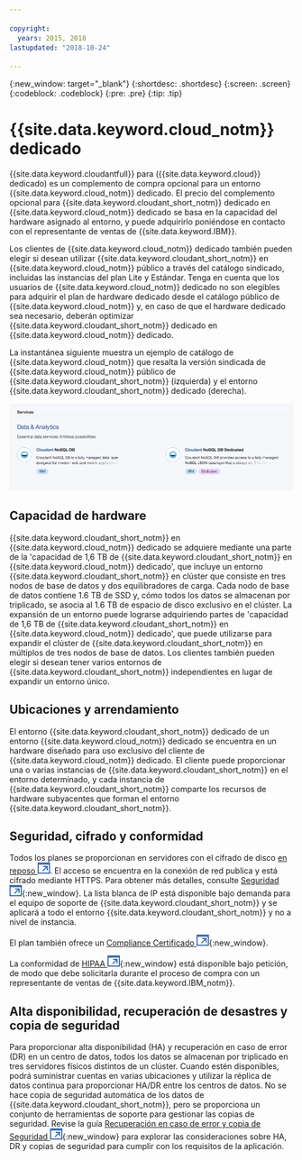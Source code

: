 ```yaml
---

copyright:
  years: 2015, 2018
lastupdated: "2018-10-24"

---
```


{:new_window: target="_blank"}
{:shortdesc: .shortdesc}
{:screen: .screen}
{:codeblock: .codeblock}
{:pre: .pre}
{:tip: .tip}

<!-- Acrolinx: 2017-05-10 -->

# {{site.data.keyword.cloud_notm}} dedicado

{{site.data.keyword.cloudantfull}} para ({{site.data.keyword.cloud}} dedicado) es
un complemento de compra opcional para un entorno {{site.data.keyword.cloud_notm}} dedicado. El precio del complemento opcional para {{site.data.keyword.cloudant_short_notm}} dedicado en {{site.data.keyword.cloud_notm}} dedicado se basa en la capacidad del hardware
asignado al entorno, y puede adquirirlo poniéndose en contacto con el representante de ventas de {{site.data.keyword.IBM}}.  

Los clientes de {{site.data.keyword.cloud_notm}} dedicado también pueden elegir si desean utilizar {{site.data.keyword.cloudant_short_notm}} en {{site.data.keyword.cloud_notm}} público
a través del catálogo sindicado, incluidas las instancias del plan Lite y Estándar. Tenga en cuenta que los usuarios de
{{site.data.keyword.cloud_notm}} dedicado no son elegibles para adquirir el plan de hardware dedicado desde el catálogo público de
{{site.data.keyword.cloud_notm}} y, en caso de que el hardware dedicado sea necesario, deberán optimizar {{site.data.keyword.cloudant_short_notm}} dedicado en
{{site.data.keyword.cloud_notm}} dedicado.   

La instantánea siguiente muestra un ejemplo de catálogo de {{site.data.keyword.cloud_notm}} que resalta la versión sindicada de {{site.data.keyword.cloud_notm}} público
de {{site.data.keyword.cloudant_short_notm}} (izquierda) y el entorno {{site.data.keyword.cloudant_short_notm}} dedicado (derecha).  

![catálogo de {{site.data.keyword.cloudant_short_notm}} ](../images/bluemix_catalog.png)

## Capacidad de hardware 

{{site.data.keyword.cloudant_short_notm}} en {{site.data.keyword.cloud_notm}} dedicado se adquiere mediante una parte de la 'capacidad de 1,6 TB de {{site.data.keyword.cloudant_short_notm}} en {{site.data.keyword.cloud_notm}} dedicado', que incluye un entorno {{site.data.keyword.cloudant_short_notm}} en clúster
que consiste en tres nodos de base de datos y dos equilibradores de carga. Cada nodo de base de datos contiene 1.6 TB de SSD y, cómo todos los datos se almacenan por triplicado, se asocia al 1.6 TB de espacio de disco exclusivo en el clúster. La expansión de un entorno puede lograrse adquiriendo partes de 'capacidad de 1,6 TB de {{site.data.keyword.cloudant_short_notm}} en {{site.data.keyword.cloud_notm}} dedicado', que puede utilizarse para expandir el
clúster de {{site.data.keyword.cloudant_short_notm}} en múltiplos de tres nodos de base de datos. Los clientes también pueden elegir si desean tener varios entornos de {{site.data.keyword.cloudant_short_notm}} independientes en lugar de expandir un entorno único.

## Ubicaciones y arrendamiento 

El entorno {{site.data.keyword.cloudant_short_notm}} dedicado de un entorno {{site.data.keyword.cloud_notm}} dedicado se encuentra en un hardware diseñado para uso exclusivo del cliente de {{site.data.keyword.cloud_notm}} dedicado. El cliente puede proporcionar una o varias instancias de {{site.data.keyword.cloudant_short_notm}} en el entorno determinado, y cada instancia de {{site.data.keyword.cloudant_short_notm}}
comparte los recursos de hardware subyacentes que forman el entorno {{site.data.keyword.cloudant_short_notm}}. 

## Seguridad, cifrado y conformidad 

Todos los planes se proporcionan en servidores con el cifrado de disco [en reposo ![Icono de enlace externo](../images/launch-glyph.svg "Icono de enlace externo")](https://en.wikipedia.org/wiki/Data_at_rest). El acceso se encuentra en la conexión de red publica y está cifrado mediante HTTPS. Para obtener más detalles, consulte [Seguridad ![Icono de enlace externo](../images/launch-glyph.svg "Icono de enlace externo")](../offerings/security.html#security){:new_window}. 
La lista blanca de IP está disponible bajo demanda para el equipo de soporte de {{site.data.keyword.cloudant_short_notm}} y se aplicará a todo el entorno {{site.data.keyword.cloudant_short_notm}} y no a nivel de instancia.  

El plan también ofrece un [Compliance Certificado ![Icono de enlace externo](../images/launch-glyph.svg "Icono de enlace externo")](https://console.bluemix.net/docs/services/Cloudant/offerings/compliance.html#cloudant-security-compliance){:new_window}. 

La conformidad de [HIPAA ![Icono de enlace externo](../images/launch-glyph.svg "Icono de enlace externo")](https://en.wikipedia.org/wiki/Health_Insurance_Portability_and_Accountability_Act){:new_window}
está disponible bajo petición, de modo que debe solicitarla durante el proceso de compra con un representante de ventas de {{site.data.keyword.IBM_notm}}. 

## Alta disponibilidad, recuperación de desastres y copia de seguridad 

Para proporcionar alta disponibilidad (HA) y recuperación en caso de error (DR) en un centro de datos, todos los datos se almacenan por triplicado en tres servidores físicos distintos de un clúster. Cuando estén disponibles, podrá suministrar cuentas en varias ubicaciones y utilizar la réplica de datos continua para proporcionar HA/DR entre los centros de datos. No se hace copia de seguridad automática de los datos de {{site.data.keyword.cloudant_short_notm}}, pero se proporciona un conjunto de herramientas de soporte para gestionar las copias de seguridad. Revise la guía [Recuperación en caso de error y copia de Seguridad ![Icono de enlace externo](../images/launch-glyph.svg "Icono de enlace externo")](https://console.bluemix.net/docs/services/Cloudant/guides/disaster-recovery-and-backup.html#disaster-recovery-and-backup){:new_window} para explorar las consideraciones sobre HA, DR y copias de seguridad para cumplir con los requisitos de la aplicación.
